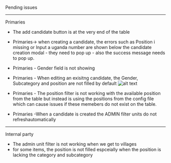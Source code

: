 Pending issues



************************************
Primaries

- The add candidate button is at the very end of the table
- Primaries-> when creating a candidate, the errors such as Position i missing or Input a uganda number are shown below the candidate creation modal - they need to pop up - also the success message needs to pop up.

- Primaries - Gender field is not showing 
- Primaries - When editing an exisitng candidate, the Gender, Subcategory and position are not filled by default
![alt text](image-1.png)


- Primaries - The position filter is not working with the available position from the table but instead is using the positions from the config file which can cause issues if these memebers do not exist on the table.

- Primaries -When a candidate is created the ADMIN filter units do not refreshautomatically


***********************************************************
Internal party
- The admin unit filter is not working when we get to villages
- for some items, the position is not filled espceially when the position is lacking the category and subcategory